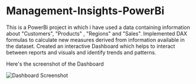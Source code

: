 # Management-Insights-PowerBi

This is a PowerBi project in which i have used a data containing information about "Customers", "Products" , "Regions" and "Sales".
Implemented DAX formulas to calculate new measures derived from information available in the dataset.
Created an interactive Dashboard which helps to interact between reports and visuals and identify trends and patterns.

Here's the screenshot of the Dashboard

![Dashboard Screenshot](https://user-images.githubusercontent.com/46068562/91476608-d5fe5f00-e8ba-11ea-8fab-3ad1e28aa93f.png)
